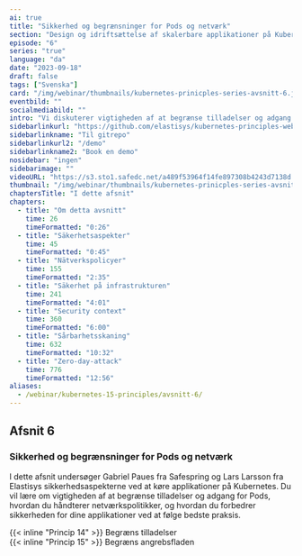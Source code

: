 ```yaml
---
ai: true
title: "Sikkerhed og begrænsninger for Pods og netværk"
section: "Design og idriftsættelse af skalerbare applikationer på Kubernetes"
episode: "6"
series: "true"
language: "da"
date: "2023-09-18"
draft: false
tags: ["Svenska"]
card: "/img/webinar/thumbnails/kubernetes-prinicples-series-avsnitt-6.jpeg"
eventbild: ""
socialmediabild: ""
intro: "Vi diskuterer vigtigheden af at begrænse tilladelser og adgang for Pods, hvordan du håndterer netværkspolitikker og forbedrer sikkerheden for dine applikationer."
sidebarlinkurl: "https://github.com/elastisys/kubernetes-principles-webinar-series"
sidebarlinkname: "Til gitrepo"
sidebarlinkurl2: "/demo"
sidebarlinkname2: "Book en demo"
nosidebar: "ingen"
sidebarimage: ""
videoURL: "https://s3.sto1.safedc.net/a489f53964f14fe897308b4243d7138d:processedvideos/safespring-elastisys_webcast_episode_6/master.m3u8"
thumbnail: "/img/webinar/thumbnails/kubernetes-prinicples-series-avsnitt-6.jpeg"
chaptersTitle: "I dette afsnit"
chapters:
  - title: "Om detta avsnitt"
    time: 26
    timeFormatted: "0:26"
  - title: "Säkerhetsaspekter"
    time: 45
    timeFormatted: "0:45"
  - title: "Nätverkspolicyer"
    time: 155
    timeFormatted: "2:35"
  - title: "Säkerhet på infrastrukturen"
    time: 241
    timeFormatted: "4:01"
  - title: "Security context"
    time: 360
    timeFormatted: "6:00"
  - title: "Sårbarhetsskaning"
    time: 632
    timeFormatted: "10:32"
  - title: "Zero-day-attack"
    time: 776
    timeFormatted: "12:56"
aliases:
  - /webinar/kubernetes-15-principles/avsnitt-6/
---
```

## Afsnit 6

### Sikkerhed og begrænsninger for Pods og netværk

I dette afsnit undersøger Gabriel Paues fra Safespring og Lars Larsson fra Elastisys sikkerhedsaspekterne ved at køre applikationer på Kubernetes. Du vil lære om vigtigheden af at begrænse tilladelser og adgang for Pods, hvordan du håndterer netværkspolitikker, og hvordan du forbedrer sikkerheden for dine applikationer ved at følge bedste praksis.

{{< inline "Princip 14" >}} Begræns tilladelser  
{{< inline "Princip 15" >}} Begræns angrebsfladen